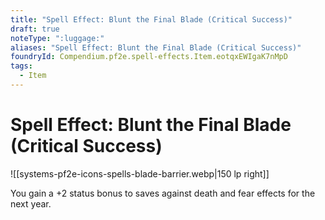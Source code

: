 ```yaml
---
title: "Spell Effect: Blunt the Final Blade (Critical Success)"
draft: true
noteType: ":luggage:"
aliases: "Spell Effect: Blunt the Final Blade (Critical Success)"
foundryId: Compendium.pf2e.spell-effects.Item.eotqxEWIgaK7nMpD
tags:
  - Item
---
```


# Spell Effect: Blunt the Final Blade (Critical Success)
![[systems-pf2e-icons-spells-blade-barrier.webp|150 lp right]]

You gain a +2 status bonus to saves against death and fear effects for the next year.
